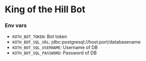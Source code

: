 # King of the Hill Bot

### Env vars
- `KOTH_BOT_TOKEN`: Bot token
- `KOTH_BOT_SQL_URL`: jdbc:postgresql://host:port/databasename
- `KOTH_BOT_SQL_USERNAME`: Username of DB
- `KOTH_BOT_SQL_PASSWORD`: Password of DB
